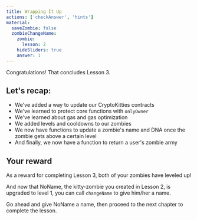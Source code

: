 ```yaml
---
title: Wrapping It Up
actions: ['checkAnswer', 'hints']
material:
  saveZombie: false
  zombieChangeName:
    zombie:
      lesson: 2
    hideSliders: true
    answer: 1
---
```


Congratulations! That concludes Lesson 3.

## Let's recap:

- We've added a way to update our CryptoKitties contracts
- We've learned to protect core functions with `onlyOwner`
- We've learned about gas and gas optimization
- We added levels and cooldowns to our zombies
- We now have functions to update a zombie's name and DNA once the zombie gets above a certain level
- And finally, we now have a function to return a user's zombie army

## Your reward

As a reward for completing Lesson 3, both of your zombies have leveled up!

And now that NoName, the kitty-zombie you created in Lesson 2, is upgraded to level 1, you can call `changeName` to give him/her a name.

Go ahead and give NoName a name, then proceed to the next chapter to complete the lesson.
